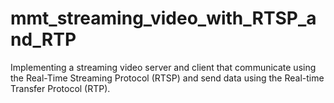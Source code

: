 # mmt_streaming_video_with_RTSP_and_RTP
 Implementing a streaming video server and client that communicate using the Real-Time Streaming Protocol (RTSP) and send data using the Real-time Transfer Protocol (RTP).

